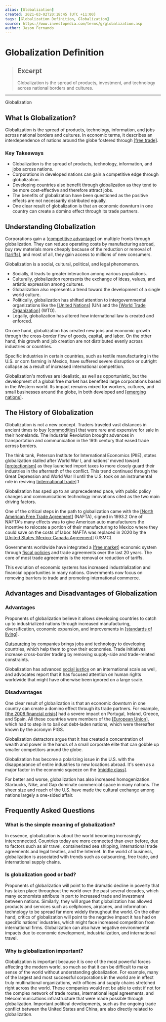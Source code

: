 ```yaml
---
alias: [Globalization]
created: 2021-03-02T20:18:45 (UTC +11:00)
tags: [Globalization Definition, Globalization]
source: https://www.investopedia.com/terms/g/globalization.asp
author: Jason Fernando
---
```


# Globalization Definition

> ## Excerpt
> Globalization is the spread of products, investment, and technology across national borders and cultures.

---

Globalization
## What Is Globalization?

Globalization is the spread of products, technology, information, and jobs across national borders and cultures. In economic terms, it describes an interdependence of nations around the globe fostered through [[free trade]](https://www.investopedia.com/terms/f/free-trade.asp).

### Key Takeaways

-   Globalization is the spread of products, technology, information, and jobs across nations.
-   Corporations in developed nations can gain a competitive edge through globalization.
-   Developing countries also benefit through globalization as they tend to be more cost-effective and therefore attract jobs.
-   The benefits of globalization have been questioned as the positive effects are not necessarily distributed equally.
-   One clear result of globalization is that an economic downturn in one country can create a domino effect through its trade partners.

## Understanding Globalization

Corporations gain a [[competitive advantage]](https://www.investopedia.com/terms/c/competitive_advantage.asp) on multiple fronts through globalization. They can reduce operating costs by manufacturing abroad, buy raw materials more cheaply because of the reduction or removal of [[tariffs]](https://www.investopedia.com/terms/t/tariff.asp), and most of all, they gain access to millions of new consumers.

Globalization is a social, cultural, political, and legal phenomenon. 

-   Socially, it leads to greater interaction among various populations.
-   Culturally, globalization represents the exchange of ideas, values, and artistic expression among cultures.
-   Globalization also represents a trend toward the development of a single world culture. 
-   Politically, globalization has shifted attention to intergovernmental organizations like the [[United Nations]](https://www.investopedia.com/terms/u/united-nations-un.asp) (UN) and the [[World Trade Organization]](https://www.investopedia.com/terms/w/wto.asp) (WTO).
-   Legally, globalization has altered how international law is created and enforced.

On one hand, globalization has created new jobs and economic growth through the cross-border flow of goods, capital, and labor. On the other hand, this growth and job creation are not distributed evenly across industries or countries.

Specific industries in certain countries, such as textile manufacturing in the U.S. or corn farming in Mexico, have suffered severe disruption or outright collapse as a result of increased international competition.

Globalization's motives are idealistic, as well as opportunistic, but the development of a global free market has benefited large corporations based in the Western world. Its impact remains mixed for workers, cultures, and small businesses around the globe, in both developed and [[emerging nations]](https://www.investopedia.com/terms/e/emergingmarketeconomy.asp).

## The History of Globalization

Globalization is not a new concept. Traders traveled vast distances in ancient times to buy [[commodities]](https://www.investopedia.com/terms/c/commodity.asp) that were rare and expensive for sale in their homelands. The Industrial Revolution brought advances in transportation and communication in the 19th century that eased trade across borders.

The think tank, Peterson Institute for International Economics (PIIE), states globalization stalled after World War I, and nations' moved toward [[protectionism]](https://www.investopedia.com/terms/p/protectionism.asp) as they launched import taxes to more closely guard their industries in the aftermath of the conflict. This trend continued through the Great Depression and World War II until the U.S. took on an instrumental role in reviving [[international trade]](https://www.investopedia.com/insights/what-is-international-trade/).1

Globalization has sped up to an unprecedented pace, with public policy changes and communications technology innovations cited as the two main driving factors.

One of the critical steps in the path to globalization came with the [[North American Free Trade Agreement]](https://www.investopedia.com/terms/n/nafta.asp) (NAFTA), signed in 1993.2 One of NAFTA's many effects was to give American auto manufacturers the incentive to relocate a portion of their manufacturing to Mexico where they could save on the costs of labor. NAFTA was replaced in 2020 by the [[United States-Mexico-Canada Agreement]](https://www.investopedia.com/usmca-4582387#) (USMC).

Governments worldwide have integrated a [[free market]](https://www.investopedia.com/terms/f/freemarket.asp) economic system through [fiscal policies](https://www.investopedia.com/terms/f/fiscalpolicy.asp) and trade agreements over the last 20 years. The core of most trade agreements is the removal or reduction of tariffs.

This evolution of economic systems has increased industrialization and financial opportunities in many nations. Governments now focus on removing barriers to trade and promoting international commerce.

## Advantages and Disadvantages of Globalization

### Advantages

Proponents of globalization believe it allows developing countries to catch up to industrialized nations through increased manufacturing, diversification, economic expansion, and improvements in [[standards of living]](https://www.investopedia.com/terms/s/standard-of-living.asp).

[Outsourcing](https://www.investopedia.com/terms/o/outsourcing.asp) by companies brings jobs and technology to developing countries, which help them to grow their economies. Trade initiatives increase cross-border trading by removing supply-side and trade-related constraints.

Globalization has advanced [social justice](https://www.investopedia.com/terms/s/social-justice.asp) on an international scale as well, and advocates report that it has focused attention on human rights worldwide that might have otherwise been ignored on a large scale.

### Disadvantages

One clear result of globalization is that an economic downturn in one country can create a domino effect through its trade partners. For example, [[the 2008 financial crisis]](https://www.investopedia.com/articles/economics/09/financial-crisis-review.asp) had a severe impact on Portugal, Ireland, Greece, and Spain. All these countries were members of the [[European Union]](https://www.investopedia.com/terms/e/europeanunion.asp), which had to step in to bail out debt-laden nations, which were thereafter known by the acronym PIGS.

Globalization detractors argue that it has created a concentration of wealth and power in the hands of a small corporate elite that can gobble up smaller competitors around the globe.

Globalization has become a polarizing issue in the U.S. with the disappearance of entire industries to new locations abroad. It's seen as a major factor in the economic squeeze on the [[middle class]](https://www.investopedia.com/financial-edge/0912/which-income-class-are-you.aspx).

For better and worse, globalization has also increased homogenization. Starbucks, Nike, and Gap dominate commercial space in many nations. The sheer size and reach of the U.S. have made the cultural exchange among nations largely a one-sided affair.

## Frequently Asked Questions

### What is the simple meaning of globalization?

In essence, globalization is about the world becoming increasingly interconnected. Countries today are more connected than ever before, due to factors such as air travel, containerized sea shipping, international trade agreements and legal treaties, and the Internet. In the world of business, globalization is associated with trends such as outsourcing, free trade, and international supply chains.

### Is globalization good or bad?

Proponents of globalization will point to the dramatic decline in poverty that has taken place throughout the world over the past several decades, which many economists attribute in part to increased trade and investment between nations. Similarly, they will argue that globalization has allowed products and services such as cellphones, airplanes, and information technology to be spread far more widely throughout the world. On the other hand, critics of globalization will point to the negative impact it has had on specific nations’ industries, which might face increased competition from international firms. Globalization can also have negative environmental impacts due to economic development, industrialization, and international travel.

### Why is globalization important?

Globalization is important because it is one of the most powerful forces affecting the modern world, so much so that it can be difficult to make sense of the world without understanding globalization. For example, many of the largest and most successful corporations in the world are in effect truly multinational organizations, with offices and supply chains stretched right across the world. These companies would not be able to exist if not for the complex network of trade routes, international legal agreements, and telecommunications infrastructure that were made possible through globalization. Important political developments, such as the ongoing trade conflict between the United States and China, are also directly related to globalization.
